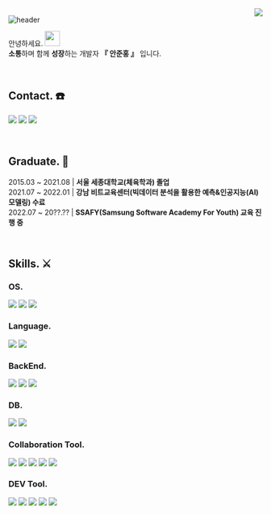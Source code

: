 <img align="right" src="https://hits.seeyoufarm.com/api/count/incr/badge.svg?url=https%3A%2F%2Fgithub.com%2Fjunhong625&count_bg=%235EDBDF&title_bg=%23000000&icon=&icon_color=%23E7E7E7&title=hits&edge_flat=false">


![header](https://capsule-render.vercel.app/api?type=waving&color=auto&height=300&section=header&text=Coder%20JH⚽️&fontSize=50)



안녕하세요. 
<img height=30 src="https://camo.githubusercontent.com/e8e7b06ecf583bc040eb60e44eb5b8e0ecc5421320a92929ce21522dbc34c891/68747470733a2f2f6d656469612e67697068792e636f6d2f6d656469612f6876524a434c467a6361737252346961377a2f67697068792e676966">  
**소통**하며 함께 **성장**하는 개발자
**『 안준홍 』** 입니다. 

<br>

## Contact. ☎️
<a href="mailto:junhong625@naver.com"><img src="https://img.shields.io/badge/Naver-03C75A?style=flat&logo=naver&logoColor=white"/></a>
<a href="mailto:junhong625@gmail.com"><img src="https://img.shields.io/badge/Gmail-EA4335?style=flat&logo=gmail&logoColor=white"/></a>
<a href="https://github.com/junhong625"><img src="https://img.shields.io/badge/Github-181717?style=flat&logo=github&logoColor=white"/></a>

<br>

## Graduate. 🏫
2015.03 ~ 2021.08  |  **서울 세종대학교(체육학과) 졸업**  
2021.07 ~ 2022.01  |  **강남 비트교육센터(빅데이터 분석을 활용한 예측&인공지능(AI) 모델링) 수료**  
2022.07 ~ 20??.??  |  **SSAFY(Samsung Software Academy For Youth) 교육 진행 중**


<br>

## Skills. ⚔️

### OS.
<a href="https://www.microsoft.com/ko-kr/windows?r=1"><img src="https://img.shields.io/badge/Window-0078D7?style=flat&logo=microsoft&logoColor=white"/></a>
<a href="https://www.apple.com/kr/macos/monterey/"><img src="https://img.shields.io/badge/MacOS-000000?style=flat&logo=macos&logoColor=white"/></a>
<a href="https://ubuntu.com/"><img src="https://img.shields.io/badge/Ubuntu-E95420?style=flat&logo=ubuntu&logoColor=white"/></a>
<br>

### Language.
<a href="https://www.python.org/"><img src="https://img.shields.io/badge/Python-3776AB?style=flat&logo=python&logoColor=white"/></a>
<a href="https://www.java.com/"><img src="https://img.shields.io/badge/Java-007396?style=flat&logo=java&logoColor=white"/></a>
<br>

### BackEnd.
<a href="https://docs.djangoproject.com/intro/"><img src="https://img.shields.io/badge/Django-092E20?style=flat&logo=django&logoColor=white"/></a>
<a href="https://spring.io/"><img src="https://img.shields.io/badge/Spring Boot-6DB33F?style=flat&logo=Spring Boot&logoColor=white"/></a>
<a href="https://flask.palletsprojects.com/"><img src="https://img.shields.io/badge/Flask-000000?style=flat&logo=flask&logoColor=white"/></a>

### DB.
<a href="https://www.mysql.com/"><img src="https://img.shields.io/badge/MySQL-4479A1?style=flat&logo=mysql&logoColor=white"/></a>
<a href="https://sqlite.org/"><img src="https://img.shields.io/badge/SQLite-0096FF?style=flat&logo=sqlite&logoColor=white"/></a>
<br>

### Collaboration Tool.
<a href="https://git-scm.com/"><img src="https://img.shields.io/badge/Git-F05032?style=flat&logo=git&logoColor=white"/></a>
<a href="https://github.com/"><img src="https://img.shields.io/badge/Github-181717?style=flat&logo=github&logoColor=white"/></a>
<a href="https://www.atlassian.com/ko/software/jira/"><img src="https://img.shields.io/badge/Jira-0052CC?style=flat&logo=jira software&logoColor=white"/></a>
<a href="https://www.google.com/intl/ko_KR/drive/"><img src="https://img.shields.io/badge/Google Drive-4285F4?style=flat&logo=google drive&logoColor=white"/></a>
<a href="https://notion.so"><img src="https://img.shields.io/badge/notion-000000?style=flat&logo=notion&logoColor=white"/></a>
<br>

### DEV Tool.
<a href="https://www.jetbrains.com/ko-kr/idea/"><img src="https://img.shields.io/badge/Intellij-000000?style=flat&logo=intellij idea&logoColor=white"/></a>
<a href="https://jupyter.org/"><img src="https://img.shields.io/badge/Jupyter Notebook-F37626?style=flat&logo=jupyter&logoColor=white"/></a>
<a href="https://postman.com/"><img src="https://img.shields.io/badge/Postman-FF6C37?style=flat&logo=postman&logoColor=white"/></a>
<a href="https://www.jetbrains.com/ko-kr/pycharm/"><img src="https://img.shields.io/badge/PyCharm-000000?style=flat&logo=PyCharm&logoColor=white"/></a>
<a href="https://code.visualstudio.com/"><img src="https://img.shields.io/badge/VSCode-6495ED?style=flat&logo=visualstudiocode&logoColor=white"/></a>
